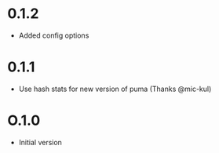 # 0.1.2
- Added config options

# 0.1.1
- Use hash stats for new version of puma (Thanks @mic-kul)

# O.1.0
- Initial version
